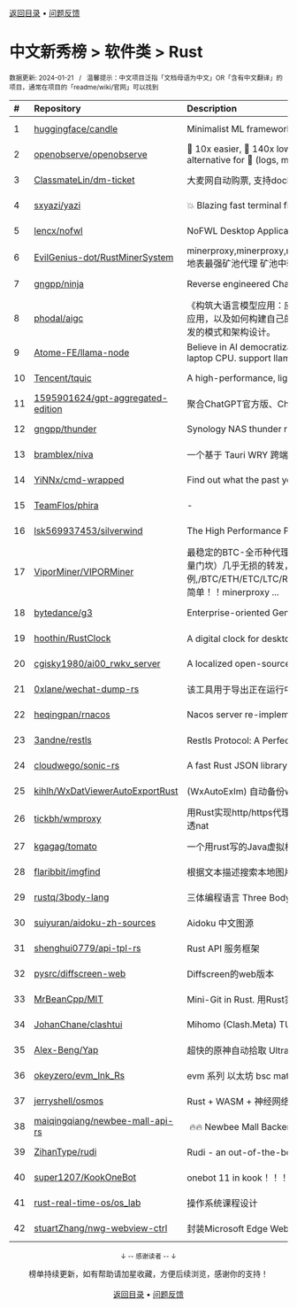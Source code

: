 <a href="https://gitee.com/GrowingGit/GitHub-Chinese-Top-Charts#github中文排行榜">返回目录</a> • <a href="/content/docs/feedback.md">问题反馈</a>

# 中文新秀榜 > 软件类 > Rust
<sub>数据更新: 2024-01-21&nbsp;&nbsp;&nbsp;/&nbsp;&nbsp;&nbsp;温馨提示：中文项目泛指「文档母语为中文」OR「含有中文翻译」的项目，通常在项目的「readme/wiki/官网」可以找到</sub>

|#|Repository|Description|Stars|Updated|Created|
|:-|:-|:-|:-|:-|:-|
|1|[huggingface/candle](https://github.com/huggingface/candle)|Minimalist ML framework for Rust|11640|2024-01-19|2023-06-19|
|2|[openobserve/openobserve](https://github.com/openobserve/openobserve)|🚀 10x easier, 🚀 140x lower storage cost, 🚀 high performance,  🚀 petabyte scale - Elasticsearch/Splunk/Datadog alternative for 🚀 (logs, metrics, traces, RUM, Error tracking, Session replay).|7946|2024-01-20|2023-02-02|
|3|[ClassmateLin/dm-ticket](https://github.com/ClassmateLin/dm-ticket)|大麦网自动购票, 支持docker一键部署。Damai automatically purchases tickets, running in docker container.|7618|2024-01-10|2023-05-22|
|4|[sxyazi/yazi](https://github.com/sxyazi/yazi)|💥 Blazing fast terminal file manager written in Rust, based on async I/O.|5353|2024-01-20|2023-07-08|
|5|[lencx/nofwl](https://github.com/lencx/nofwl)|NoFWL Desktop Application|4084|2023-09-08|2023-02-22|
|6|[EvilGenius-dot/RustMinerSystem](https://github.com/EvilGenius-dot/RustMinerSystem)|minerproxy,minerproxy,minerproxy,minerproxy,minerproxy,minerproxy,minerproxy,minerproxy,minerproxy,minerproxy 地表最强矿池代理 矿池中转 矿池抽水  minerproxy minerproxy minerproxy minerproxy minerproxy minerproxy mine ...|2079|2024-01-19|2023-03-10|
|7|[gngpp/ninja](https://github.com/gngpp/ninja)|Reverse engineered ChatGPT proxy|1188|2024-01-19|2023-05-20|
|8|[phodal/aigc](https://github.com/phodal/aigc)|《构筑大语言模型应用：应用开发与架构设计》一本关于 LLM 在真实世界应用的开源电子书，介绍了大语言模型的基础知识和应用，以及如何构建自己的模型。其中包括Prompt的编写、开发和管理，探索最好的大语言模型能带来什么，以及LLM应用开发的模式和架构设计。|1030|2023-11-04|2023-06-22|
|9|[Atome-FE/llama-node](https://github.com/Atome-FE/llama-node)|Believe in AI democratization. llama for nodejs backed by llama-rs, llama.cpp and rwkv.cpp, work locally on your laptop CPU. support llama/alpaca/gpt4all/vicuna/rwkv model.|823|2023-08-03|2023-03-20|
|10|[Tencent/tquic](https://github.com/Tencent/tquic)|A high-performance, lightweight, and cross-platform QUIC library|791|2024-01-19|2023-10-26|
|11|[1595901624/gpt-aggregated-edition](https://github.com/1595901624/gpt-aggregated-edition)|聚合ChatGPT官方版、ChatGPT免费版、文心一言、Poe、chatchat等多平台，支持自定义导入平台|685|2023-07-25|2023-03-21|
|12|[gngpp/thunder](https://github.com/gngpp/thunder)|Synology NAS thunder run on Linux|586|2024-01-15|2023-04-14|
|13|[bramblex/niva](https://github.com/bramblex/niva)|一个基于 Tauri WRY 跨端 Webview 库的超轻量极易用的跨端应用开发框架。|558|2023-11-09|2023-02-25|
|14|[YiNNx/cmd-wrapped](https://github.com/YiNNx/cmd-wrapped)|Find out what the past year looks like in command line!|542|2024-01-17|2023-12-29|
|15|[TeamFlos/phira](https://github.com/TeamFlos/phira)|-|538|2024-01-06|2023-04-03|
|16|[lsk569937453/silverwind](https://github.com/lsk569937453/silverwind)|The High Performance Proxy/Load Balancer|390|2023-09-09|2023-03-17|
|17|[ViporMiner/VIPORMiner](https://github.com/ViporMiner/VIPORMiner)|最稳定的BTC-全币种代理中转,地表最强矿池代理 矿池中转 矿池抽水开发者费用固定千分之2（1台也是0.02%，没有矿机数量门坎）几乎无损的转发，近乎变态的精准比例；轻松支持百万级并发！开发费单一抽取.精准比例,/BTC/ETH/ETC/LTC/RVN/ERGO/CFX/KAS/IRON/CKB/KDA/ZEC/NEXA ,性能极高，经过1000G压力测试，一键安装上手简单！！minerproxy ...|343|2024-01-11|2023-08-16|
|18|[bytedance/g3](https://github.com/bytedance/g3)|Enterprise-oriented Generic Proxy Solutions|309|2024-01-20|2023-04-11|
|19|[hoothin/RustClock](https://github.com/hoothin/RustClock)|A digital clock for desktop popup every half hour, support 20-20-20 rule. 每隔半小時彈出一次的桌面電子時鐘|285|2023-10-21|2023-05-25|
|20|[cgisky1980/ai00_rwkv_server](https://github.com/cgisky1980/ai00_rwkv_server)|A localized open-source AI server that is better than ChatGPT.|276|2024-01-17|2023-07-10|
|21|[0xlane/wechat-dump-rs](https://github.com/0xlane/wechat-dump-rs)|该工具用于导出正在运行中的微信进程的 key 并自动解密所有微信数据库文件以及导出 key 后数据库文件离线解密。|275|2023-11-12|2023-09-19|
|22|[heqingpan/rnacos](https://github.com/heqingpan/rnacos)|Nacos server re-implemented in Rust.|265|2024-01-20|2023-05-03|
|23|[3andne/restls](https://github.com/3andne/restls)|Restls Protocol: A Perfect Impersonation of TLS; Restls协议: 对TLS的完美伪装|245|2023-11-05|2023-02-02|
|24|[cloudwego/sonic-rs](https://github.com/cloudwego/sonic-rs)|A fast Rust JSON library based on SIMD.|242|2024-01-11|2023-07-27|
|25|[kihlh/WxDatViewerAutoExportRust](https://github.com/kihlh/WxDatViewerAutoExportRust)|(WxAutoExIm) 自动备份wx聊天图片到指定位置|231|2023-10-31|2023-09-27|
|26|[tickbh/wmproxy](https://github.com/tickbh/wmproxy)|用Rust实现http/https代理, socks5代理, 负载均衡, 反向代理, 静态文件服务器，四层TCP/UDP转发，websocket转发, 内网穿透nat|191|2024-01-20|2023-08-16|
|27|[kgagag/tomato](https://github.com/kgagag/tomato)|一个用rust写的Java虚拟机 JVM|127|2023-11-18|2023-10-23|
|28|[flaribbit/imgfind](https://github.com/flaribbit/imgfind)|根据文本描述搜索本地图片的工具，powered by Rust + candle + CLIP|118|2023-10-31|2023-09-15|
|29|[rustq/3body-lang](https://github.com/rustq/3body-lang)|三体编程语言 Three Body Language written in Rust|117|2023-11-18|2023-02-08|
|30|[suiyuran/aidoku-zh-sources](https://github.com/suiyuran/aidoku-zh-sources)|Aidoku 中文图源|101|2024-01-18|2023-04-11|
|31|[shenghui0779/api-tpl-rs](https://github.com/shenghui0779/api-tpl-rs)|Rust API 服务框架|95|2024-01-19|2023-02-20|
|32|[pysrc/diffscreen-web](https://github.com/pysrc/diffscreen-web)|Diffscreen的web版本|89|2023-10-13|2023-06-04|
|33|[MrBeanCpp/MIT](https://github.com/MrBeanCpp/MIT)|Mini-Git in Rust. 用Rust实现的简易Git|85|2024-01-10|2023-12-12|
|34|[JohanChane/clashtui](https://github.com/JohanChane/clashtui)|Mihomo (Clash.Meta) TUI Client|74|2024-01-13|2023-11-18|
|35|[Alex-Beng/Yap](https://github.com/Alex-Beng/Yap)|超快的原神自动拾取  Ultra-fast Genshin Impact Auto Pickup|62|2024-01-19|2023-07-03|
|36|[okeyzero/evm_Ink_Rs](https://github.com/okeyzero/evm_Ink_Rs)|evm 系列 以太坊 bsc matic avax okx 等 区块链 通用 快速 打铭文工具|59|2024-01-14|2023-12-02|
|37|[jerryshell/osmos](https://github.com/jerryshell/osmos)|Rust + WASM + 神经网络 + 遗传算法|53|2024-01-20|2023-02-04|
|38|[maiqingqiang/newbee-mall-api-rs](https://github.com/maiqingqiang/newbee-mall-api-rs)| 🔥🔥 Newbee Mall Backend API - Rust Language Version.  新蜂商城后端接口 - rust 语言版本 🚧[WIP]|52|2023-12-29|2023-02-08|
|39|[ZihanType/rudi](https://github.com/ZihanType/rudi)|Rudi - an out-of-the-box dependency injection framework for Rust. Rudi，一个开箱即用的 Rust 依赖注入框架。|41|2024-01-07|2023-08-09|
|40|[super1207/KookOneBot](https://github.com/super1207/KookOneBot)|onebot 11 in kook！！！ kook = 开黑啦|41|2023-12-28|2023-06-05|
|41|[rust-real-time-os/os_lab](https://github.com/rust-real-time-os/os_lab)|操作系统课程设计|41|2023-11-06|2023-02-10|
|42|[stuartZhang/nwg-webview-ctrl](https://github.com/stuartZhang/nwg-webview-ctrl)|封装Microsoft Edge WebView2浏览器内核为Native Windows GUI (i.e. NWG crate)开发框架的WebView图形控件|38|2023-11-27|2023-11-25|

<div align="center">
    <p><sub>↓ -- 感谢读者 -- ↓</sub></p>
    榜单持续更新，如有帮助请加星收藏，方便后续浏览，感谢你的支持！
</div>

<br/>

<div align="center"><a href="https://gitee.com/GrowingGit/GitHub-Chinese-Top-Charts#github中文排行榜">返回目录</a> • <a href="/content/docs/feedback.md">问题反馈</a></div>
